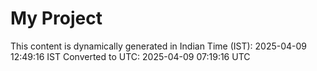 # My Project

This content is dynamically generated in Indian Time (IST): 2025-04-09 12:49:16 IST
Converted to UTC: 2025-04-09 07:19:16 UTC
